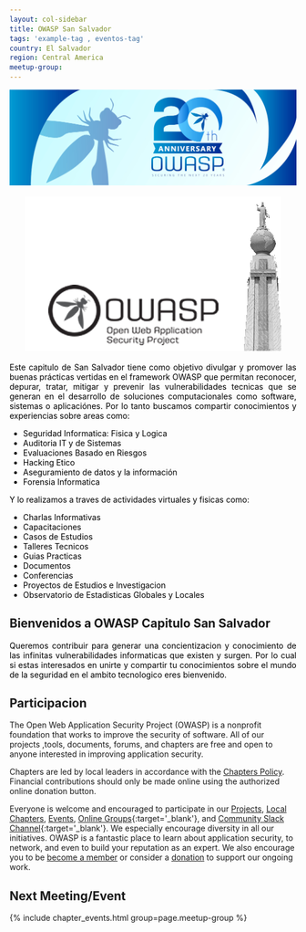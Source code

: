 ```yaml
---
layout: col-sidebar
title: OWASP San Salvador
tags: 'example-tag , eventos-tag'
country: El Salvador
region: Central America
meetup-group:
---
```



<div style='color:black;text-align:justify;'>
<center><img src='assets/images/emailfooter.png'></center><br>
  <center><img src='assets/images/imgOWASPSS.png'></img></center><br>
Este capitulo de San Salvador tiene como objetivo divulgar y promover las buenas prácticas vertidas en el framework OWASP que permitan reconocer, depurar, tratar, mitigar y prevenir las vulnerabilidades tecnicas que se generan en el desarrollo de soluciones computacionales como software, sistemas o aplicaciónes. Por lo tanto buscamos compartir conocimientos y experiencias sobre areas como:

<ul>
<li>Seguridad Informatica: Fisica y Logica</li>
<li>Auditoria IT y de Sistemas</li>
<li>Evaluaciones Basado en Riesgos</li>
<li>Hacking Etico</li>
<li>Aseguramiento de datos y la información</li>
<li>Forensia Informatica</li>
</ul>

Y lo realizamos a traves de actividades virtuales y fisicas como:

<ul>
<li>Charlas Informativas</li>
<li>Capacitaciones</li>
<li>Casos de Estudios</li>
<li>Talleres Tecnicos</li>
<li>Guias Practicas</li>
<li>Documentos</li>
<li>Conferencias</li>
<li>Proyectos de Estudios e Investigacion</li>
<li>Observatorio de Estadisticas Globales y Locales</li>
</ul>

</div>

## Bienvenidos a OWASP Capitulo San Salvador
<p style='color:black;text-align:justify;'>Queremos contribuir para generar una concientizacion y conocimiento de las infinitas vulnerabilidades informaticas que existen y surgen. Por lo cual si estas interesados en unirte y compartir tu conocimientos sobre el mundo de la seguridad en el ambito tecnologico eres bienvenido.
</p>

## Participacion
The Open Web Application Security Project (OWASP) is a nonprofit foundation that works to improve the security of software. All of our projects ,tools, documents, forums, and chapters are free and open to anyone interested in improving application security. 

Chapters are led by local leaders in accordance with the [Chapters Policy](/www-policy/operational/chapters). Financial contributions should only be made online using the authorized online donation button. 

Everyone is welcome and encouraged to participate in our [Projects](/projects/), [Local Chapters](/chapters/), [Events](/events/), [Online Groups](https://groups.google.com/a/owasp.com/){:target='_blank'}, and [Community Slack Channel](https://owasp.slack.com/){:target='_blank'}. We especially encourage diversity in all our initiatives. OWASP is a fantastic place to learn about application security, to network, and even to build your reputation as an expert. We also encourage you to be [become a member](/membership/) or consider a [donation](/donate/) to support our ongoing work.

Next Meeting/Event <!-- You should keep this section as it will populate your meetup events -->
---------------------
{% include chapter_events.html group=page.meetup-group %}

<!-- You should delete this comment

Standard Chapter Page Template
This is an example of a Project or Chapter page.
Please change these items to indicate the actual information you wish to present. In addition to this information, the 'front-matter' above the text should be modified to reflect your actual information.  An explanation of each of the front-matter items is below:

{front matter for this file}

```
- layout: This is the layout used by project and chapter pages.  You should leave this value as col-sidebar
- title: This is the title of your project or chapter page, usually the name.  For example, OWASP Zed Attack Proxy or OWASP Baltimore
- tags: This is a space-delimited list of tags you associate with your project or chapter.  If you are using tabs, at least one of these tags should be unique in order to be used in the tabs files (an example tab is included in this repo) 
- region: This is the region you are in according to our data
```

{copy for this file (index.md)}
Replace the text above the commented area with your information in the format below:
```
## Welcome
Include some information here about your chapter

## Participation
The Open Web Application Security Project (OWASP) is a nonprofit foundation that works to improve the security of software. All of our projects ,tools, documents, forums, and chapters are free and open to anyone interested in improving application security. 

Chapters are led by local leaders in accordance with the [Chapter Leader Handbook](/www-policy/rules-of-procedure/chapter-handbook). Financial contributions should only be made online using the authorized online donation button. To be a SPEAKER at ANY OWASP Chapter in the world simply review the [speaker agreement](/www-policy/speaker-agreement) and then contact the local chapter leader with details of what OWASP Project, independent research, or related software security topic you would like to present.

Everyone is welcome and encouraged to participate in our [Projects](/projects), [Local Chapters](/chapters), [Events](/events), [Online Groups](https://groups.google.com/a/owasp.com/){:target='_blank'}, and [Community Slack Channel](https://owasp.slack.com/){:target='_blank'}. We especially encourage diversity in all our initiatives. OWASP is a fantastic place to learn about application security, to network, and even to build your reputation as an expert. We also encourage you to be [become a member](/membership) or consider a [donation](/donate) to support our ongoing work.

## Next Meeting/Event
---------------------
{% comment %}
{% include chapter_events.html group=page.meetup-group %}
{% endcomment %}

```
{info.md}

This separate file is where you should place links to your Google Group and Meetup page. It will be automatically rendered in the column sidebar.

{leaders.md}

Another separate file that should simply include each leaders name with mailto link as a list. It will also be automatically rendered in the column sidebar.

-->
